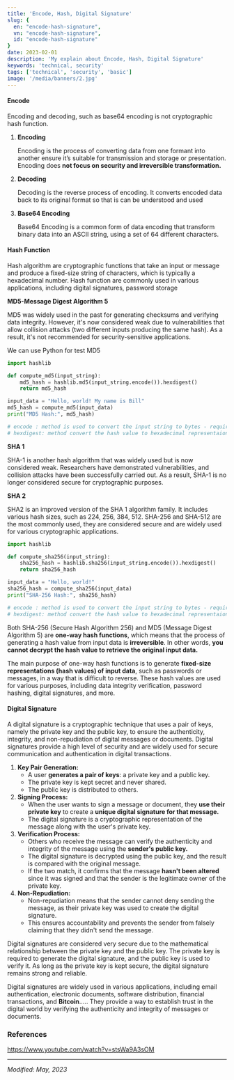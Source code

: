 ```yaml
---
title: 'Encode, Hash, Digital Signature'
slug: {
  en: "encode-hash-signature",
  vn: "encode-hash-signature",
  id: "encode-hash-signature"
}
date: 2023-02-01
description: 'My explain about Encode, Hash, Digital Signature'
keywords: 'technical, security'
tags: ['technical', 'security', 'basic']
image: '/media/banners/2.jpg'
---
```

#### Encode
Encoding and decoding, such as base64 encoding is not cryptographic hash function.

1. **Encoding**

    Encoding is the process of converting data from one formant into another ensure it’s suitable for transmission and storage or presentation. Encoding does **not focus on security and irreversible transformation.**

2. **Decoding**

    Decoding is the reverse process of encoding. It converts encoded data back to its original format so that is can be understood and used

3. **Base64 Encoding**

    Base64 Encoding is a common form of data encoding that transform binary data into an ASCII string, using a set of 64 different characters.


#### Hash Function

Hash algorithm are cryptographic functions that take an input or message and produce a fixed-size string of characters, which is typically a hexadecimal number. Hash function are commonly used in various applications, including digital signatures, password storage

**MD5-Message Digest Algorithm 5**

MD5 was widely used in the past for generating checksums and verifying data integrity. However, it's now considered weak due to vulnerabilities that allow collision attacks (two different inputs producing the same hash). As a result, it's not recommended for security-sensitive applications.

We can use Python for test MD5

```python
import hashlib

def compute_md5(input_string):
    md5_hash = hashlib.md5(input_string.encode()).hexdigest()
    return md5_hash

input_data = "Hello, world! My name is Bill"
md5_hash = compute_md5(input_data)
print("MD5 Hash:", md5_hash)

# encode : method is used to convert the input string to bytes - required
# hexdigest: method convert the hash value to hexadecimal representaion
```

**SHA 1**

SHA-1 is another hash algorithm that was widely used but is now considered weak. Researchers have demonstrated vulnerabilities, and collision attacks have been successfully carried out. As a result, SHA-1 is no longer considered secure for cryptographic purposes.

**SHA 2**

SHA2 is an improved version of the SHA 1 algorithm family. It includes various hash sizes, such as 224, 256, 384, 512. SHA-256 and SHA-512 are the most commonly used, they are considered secure and are widely used for various cryptographic applications.

```python
import hashlib

def compute_sha256(input_string):
    sha256_hash = hashlib.sha256(input_string.encode()).hexdigest()
    return sha256_hash

input_data = "Hello, world!"
sha256_hash = compute_sha256(input_data)
print("SHA-256 Hash:", sha256_hash)

# encode : method is used to convert the input string to bytes - required
# hexdigest: method convert the hash value to hexadecimal representaion
```

Both SHA-256 (Secure Hash Algorithm 256) and MD5 (Message Digest Algorithm 5) are **one-way hash functions**, which means that the process of generating a hash value from input data is **irreversible**. In other words, **you cannot decrypt the hash value to retrieve the original input data.**

The main purpose of one-way hash functions is to generate **fixed-size representations (hash values) of input data**, such as passwords or messages, in a way that is difficult to reverse. These hash values are used for various purposes, including data integrity verification, password hashing, digital signatures, and more.

#### Digital Signature

A digital signature is a cryptographic technique that uses a pair of keys, namely the private key and the public key, to ensure the authenticity, integrity, and non-repudiation of digital messages or documents. Digital signatures provide a high level of security and are widely used for secure communication and authentication in digital transactions.

1. **Key Pair Generation:**
    - A user **generates a pair of keys**: a private key and a public key.
    - The private key is kept secret and never shared.
    - The public key is distributed to others.
2. **Signing Process:**
    - When the user wants to sign a message or document, they **use their private key** to create a **unique digital signature for that message.**
    - The digital signature is a cryptographic representation of the message along with the user's private key.
3. **Verification Process:**
    - Others who receive the message can verify the authenticity and integrity of the message using the **sender's public key.**
    - The digital signature is decrypted using the public key, and the result is compared with the original message.
    - If the two match, it confirms that the message **hasn't been altered** since it was signed and that the sender is the legitimate owner of the private key.
4. **Non-Repudiation:**
    - Non-repudiation means that the sender cannot deny sending the message, as their private key was used to create the digital signature.
    - This ensures accountability and prevents the sender from falsely claiming that they didn't send the message.

Digital signatures are considered very secure due to the mathematical relationship between the private key and the public key. The private key is required to generate the digital signature, and the public key is used to verify it. As long as the private key is kept secure, the digital signature remains strong and reliable.

Digital signatures are widely used in various applications, including email authentication, electronic documents, software distribution, financial transactions, and  **Bitcoin**….. They provide a way to establish trust in the digital world by verifying the authenticity and integrity of messages or documents.

### References
 https://www.youtube.com/watch?v=stsWa9A3sOM

---

*Modified: May, 2023*

